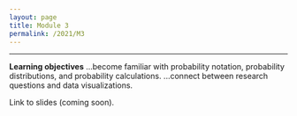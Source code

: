 ```yaml
---
layout: page
title: Module 3
permalink: /2021/M3
---
```


---
**Learning objectives**
...become familiar with probability notation, probability distributions, and probability calculations.
...connect between research questions and data visualizations.

Link to slides (coming soon).